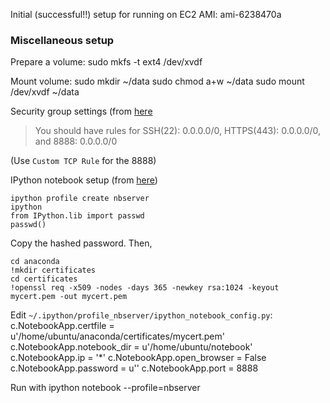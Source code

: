 Initial (successful!!) setup for running on EC2 AMI: 
ami-6238470a

### Miscellaneous setup

Prepare a volume: 
    sudo mkfs -t ext4 /dev/xvdf

Mount volume:
    sudo mkdir ~/data
    sudo chmod a+w ~/data
    sudo mount /dev/xvdf ~/data

Security group settings (from [here](https://gist.github.com/iamatypeofwalrus/5183133)

> You should have rules for SSH(22): 0.0.0.0/0, HTTPS(443): 0.0.0.0/0, and 8888: 0.0.0.0/0

(Use `Custom TCP Rule` for the 8888)

IPython notebook setup (from 
[here](http://ipython.org/ipython-doc/dev/notebook/public_server.html#running-a-public-notebook-server))

    ipython profile create nbserver
    ipython
    from IPython.lib import passwd
    passwd()

Copy the hashed password. Then, 

    cd anaconda
    !mkdir certificates
    cd certificates
    !openssl req -x509 -nodes -days 365 -newkey rsa:1024 -keyout mycert.pem -out mycert.pem

Edit `~/.ipython/profile_nbserver/ipython_notebook_config.py`:
    c.NotebookApp.certfile = u'/home/ubuntu/anaconda/certificates/mycert.pem'
    c.NotebookApp.notebook_dir = u'/home/ubuntu/notebook'
    c.NotebookApp.ip = '*'
    c.NotebookApp.open_browser = False
    c.NotebookApp.password = u'<hashed password goes here>'
    c.NotebookApp.port = 8888

Run with
    ipython notebook --profile=nbserver
